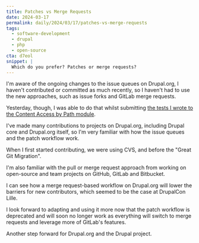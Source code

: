 ```yaml
---
title: Patches vs Merge Requests
date: 2024-03-17
permalink: daily/2024/03/17/patches-vs-merge-requests
tags:
  - software-development
  - drupal
  - php
  - open-source
cta: d7eol
snippet: |
  Which do you prefer? Patches or merge requests?
---
```


I'm aware of the ongoing changes to the issue queues on Drupal.org, I haven't contributed or committed as much recently, so I haven't had to use the new approaches, such as issue forks and GitLab merge requests.

Yesterday, though, I was able to do that whilst submitting [the tests I wrote to the Content Access by Path module][yesterday].

I've made many contributions to projects on Drupal.org, including Drupal core and Drupal.org itself, so I'm very familiar with how the issue queues and the patch workflow work.

When I first started contributing, we were using CVS, and before the "Great Git Migration".

I'm also familiar with the pull or merge request approach from working on open-source and team projects on GitHub, GitLab and Bitbucket.

I can see how a merge request-based workflow on Drupal.org will lower the barriers for new contributors, which seemed to be the case at DrupalCon Lille.

I look forward to adapting and using it more now that the patch workflow is deprecated and will soon no longer work as everything will switch to merge requests and leverage more of GitLab's features.

Another step forward for Drupal.org and the Drupal project.

[yesterday]: {{site.url}}/daily/2024/03/16/adding-tests-to-the-content-access-by-path-module
